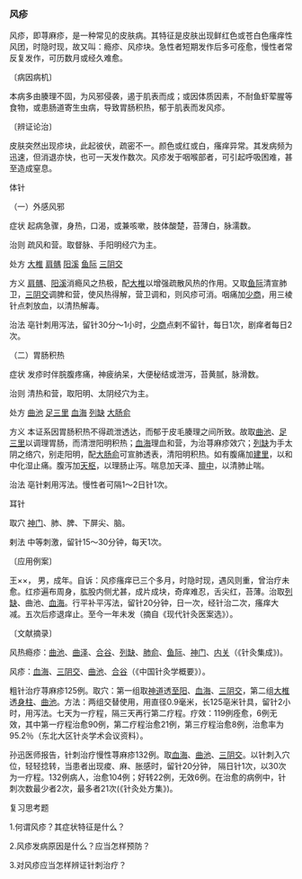 ### 风疹

风疹，即荨麻疹，是一种常见的皮肤病。其特征是皮肤出现鲜红色或苍白色瘙痒性风团，时隐时现，故又叫：瘾疹、风疹块。急性者短期发作后多可痊愈，慢性者常反复发作，可历数月或经久难愈。

〔病因病机〕

本病多由腠理不固，为风邪侵袭，遏于肌表而成；或因体质因素，不耐鱼虾荤腥等食物，或患肠道寄生虫病，导致胃肠积热，郁于肌表而发风疹。

〔辨证论治〕

皮肤突然出现疹块，此起彼伏，疏密不一。颜色或红或白，瘙痒异常。其发病频为迅速，但消退亦快，也可一天发作数次。风疹发于咽喉部者，可引起呼吸困难，甚至造成窒息。

体针

（一）外感风邪

症状  起病急骤，身热，口渴，或兼咳嗽，肢体酸楚，苔薄白，脉濡数。

治则  疏风和营。取督脉、手阳明经穴为主。

处方  [大椎](https://www.gmzyjc.com/read/zjs/zjs3.2.2-0.0.1.3.14.md)  [肩髃](https://www.gmzyjc.com/read/zjs/zjs3.1.1-3-0.1.2.3.15.md)  [阳溪](https://www.gmzyjc.com/read/zjs/zjs3.1.1-3-0.1.2.3.5.md)  [鱼际](https://www.gmzyjc.com/read/zjs/zjs3.1.1-3-0.1.1.3.10.md)  [三阴交](https://www.gmzyjc.com/read/zjs/zjs3.1.4-6-0.0.1.3.6.md)

方义  [肩髃](https://www.gmzyjc.com/read/zjs/zjs3.1.1-3-0.1.2.3.15.md)、[阳溪](https://www.gmzyjc.com/read/zjs/zjs3.1.1-3-0.1.2.3.5.md)消瘾风之热极，配[大椎](https://www.gmzyjc.com/read/zjs/zjs3.2.2-0.0.1.3.14.md)以增强疏散风热的作用。又取[鱼际](https://www.gmzyjc.com/read/zjs/zjs3.1.1-3-0.1.1.3.10.md)清宣肺卫，[三阴交](https://www.gmzyjc.com/read/zjs/zjs3.1.4-6-0.0.1.3.6.md)调脾和营，使风热得解，营卫调和，则风疹可消。咽痛加[少商](https://www.gmzyjc.com/read/zjs/zjs3.1.1-3-0.1.1.3.10.1.md)，用三棱针点刺放血，以清热解毒。

治法  亳针刺用泻法，留针30分～1小时，[少商](https://www.gmzyjc.com/read/zjs/zjs3.1.1-3-0.1.1.3.10.1.md)点剌不留针，每日1次，剧痒者每日2次。

（二）胃肠积热

症状  发疹时伴脘腹疼痛，神疲纳呆，大便秘结或泄泻，苔黄腻，脉滑数。

治则  清热和营，取阳明、太阴经穴为主。

处方  [曲池](https://www.gmzyjc.com/read/zjs/zjs3.1.1-3-0.1.2.3.11.md)  [足三里](https://www.gmzyjc.com/read/zjs/zjs3.1.1-3-0.1.3.3.36.md)  [血海](https://www.gmzyjc.com/read/zjs/zjs3.1.4-6-0.0.1.3.10.md)  [列缺](https://www.gmzyjc.com/read/zjs/zjs3.1.1-3-0.1.1.3.7.md)  [大肠俞](https://www.gmzyjc.com/read/zjs/zjs3.1.7-8-0.0.1.3.25.md)

方义  本证系因胃肠积热不得疏泄透达，而郁于皮毛腠理之间所致。故取[曲池](https://www.gmzyjc.com/read/zjs/zjs3.1.1-3-0.1.2.3.11.md)、[足三里](https://www.gmzyjc.com/read/zjs/zjs3.1.1-3-0.1.3.3.36.md)以调理胃肠，而清泄阳明积热；[血海](https://www.gmzyjc.com/read/zjs/zjs3.1.4-6-0.0.1.3.10.md)理血和营，为治荨麻疹效穴；[列缺](https://www.gmzyjc.com/read/zjs/zjs3.1.1-3-0.1.1.3.7.md)为手太阴之络穴，别走阳明，配[大肠俞](https://www.gmzyjc.com/read/zjs/zjs3.1.7-8-0.0.1.3.25.md)可宣肺透表，清阳明积热。如有腹痛加[建里](https://www.gmzyjc.com/read/zjs/zjs3.2.1-0.1.1.3.10.md)，以和中化湿止痛。腹泻加[天枢](https://www.gmzyjc.com/read/zjs/zjs3.1.1-3-0.1.3.3.25.md)，以理肠止泻。喘息加天泽、[膻中](https://www.gmzyjc.com/read/zjs/zjs3.2.1-0.1.1.3.16.md)，以清肺止喘。

治法  亳针剌用泻法。慢性者可隔1～2日针1次。

耳针

取穴  [神门](https://www.gmzyjc.com/read/zjs/zjs3.1.4-6-0.0.2.3.7.md)、肺、脾、下屏尖、脑。

剌法  中等刺激，留针15～30分钟，每天1次。

〔应用例案〕

王××， 男，成年。自诉：风疹瘙痒已三个多月，时隐时现，遇风则重，曾治疗未愈。红疹遍布周身，肱股内侧尤甚，成片成块，奇痒难忍，舌尖红，苔薄。治取[列缺](https://www.gmzyjc.com/read/zjs/zjs3.1.1-3-0.1.1.3.7.md)、曲池、[血海](https://www.gmzyjc.com/read/zjs/zjs3.1.4-6-0.0.1.3.10.md)。行平补平泻法，留针20分钟，日一次，经针治二次，瘙痒大减。五次后疹退痒止。至今一年未发（摘自《现代针灸医案选》）。

〔文献摘录〕

风热瘾疹：[曲池](https://www.gmzyjc.com/read/zjs/zjs3.1.1-3-0.1.2.3.11.md)、[曲泽](https://www.gmzyjc.com/read/zjs/zjs3.1.9-12-0.0.1.3.3.md)、[合谷](https://www.gmzyjc.com/read/zjs/zjs3.1.1-3-0.1.2.3.4.md)、[列缺](https://www.gmzyjc.com/read/zjs/zjs3.1.1-3-0.1.1.3.7.md)、[肺俞](https://www.gmzyjc.com/read/zjs/zjs3.1.7-8-0.0.1.3.13.md)、[鱼际](https://www.gmzyjc.com/read/zjs/zjs3.1.1-3-0.1.1.3.10.md)、[神门](https://www.gmzyjc.com/read/zjs/zjs3.1.4-6-0.0.2.3.7.md)、[内关](https://www.gmzyjc.com/read/zjs/zjs3.1.9-12-0.0.1.3.6.md)（《针灸集成》)。

风疹：[血海](https://www.gmzyjc.com/read/zjs/zjs3.1.4-6-0.0.1.3.10.md)、[三阴交](https://www.gmzyjc.com/read/zjs/zjs3.1.4-6-0.0.1.3.6.md)、[曲池](https://www.gmzyjc.com/read/zjs/zjs3.1.1-3-0.1.2.3.11.md)、[合谷](https://www.gmzyjc.com/read/zjs/zjs3.1.1-3-0.1.2.3.4.md)（《中国针灸学概要》）。

粗针治疗荨麻疹125例。取穴：第一组取[神道](https://www.gmzyjc.com/read/zjs/zjs3.2.2-0.0.1.3.11.md)透[至阳](https://www.gmzyjc.com/read/zjs/zjs3.2.2-0.0.1.3.9.md)、[血海](https://www.gmzyjc.com/read/zjs/zjs3.1.4-6-0.0.1.3.10.md)、[三阴交](https://www.gmzyjc.com/read/zjs/zjs3.1.4-6-0.0.1.3.6.md)，第二组[大椎](https://www.gmzyjc.com/read/zjs/zjs3.2.2-0.0.1.3.14.md)透[身柱](https://www.gmzyjc.com/read/zjs/zjs3.2.2-0.0.1.3.12.md)、[曲池](https://www.gmzyjc.com/read/zjs/zjs3.1.1-3-0.1.2.3.11.md)。方法：两组交替使用，用直径0.9毫米，长125亳米针具，留针2小时，用泻法。七天为一疗程，隔三天再行第二疗程。疗效：119例痊愈，6例无效，其中第一疗程治愈90例，第二疗程治愈21例，第三疗程治愈8例，治愈率为95.2％（东北大区针炎学术会议资料）。

孙迅医师报告，针刺治疗慢性荨麻疹132例。取[血海](https://www.gmzyjc.com/read/zjs/zjs3.1.4-6-0.0.1.3.10.md)、[曲池](https://www.gmzyjc.com/read/zjs/zjs3.1.1-3-0.1.2.3.11.md)、[三阴交](https://www.gmzyjc.com/read/zjs/zjs3.1.4-6-0.0.1.3.6.md)。以针刺入穴位，轻轻捻转，当患者出现痠、麻、胀感时，留针20分钟， 隔日针1次，以30次为一疗程。132例病人，治愈104例；好转22例，无效6例。在治愈的病例中，针刺次数最少者2次，最多者21次(《针灸处方集》)。

复习思考题

1.何谓风疹？其症状特征是什么？

2.风疹发病原因是什么？应当怎样预防？

3.对风疹应当怎样辨证针刺治疗？
